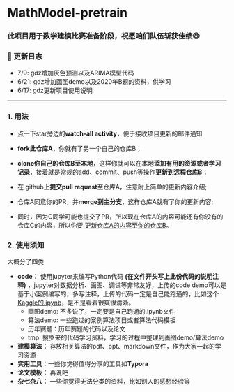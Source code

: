 # MathModel-pretrain
### 此项目用于数学建模比赛准备阶段，祝愿咱们队伍斩获佳绩:smiley:


### :notebook: 更新日志
- 7/9: gdz增加灰色预测以及ARIMA模型代码
- 6/21: gdz增加画图demo以及2020年B题的资料，供学习
- 6/17: gdz更新项目使用说明


----
### 1. 用法

- 点一下star旁边的**watch-all activity**，便于接收项目更新的邮件通知

- **fork此仓库A**，你就有了另一个自己的仓库B；
- **clone你自己的仓库B至本地**，这样你就可以在本地**添加有用的资源或者学习记录**，接着就是常规的add、commit、push等操作**更新到远程仓库B**；
- 在 github上**提交pull request**至仓库A，注意附上简单的更新内容介绍;
- 仓库A同意你的PR，并**merge到主分支**，这样仓库A就有了你的更新内容;
- 同时，因为C同学可能也提交了PR，所以现在仓库A的内容可能还有你没有的仓库C的内容，所以你要 [更新仓库A的内容至你的仓库B](https://blog.csdn.net/zhongzunfa/article/details/80344585)。



### 2. 使用须知

大概分了四类

- **code：** 使用jupyter来编写Python代码 **(在文件开头写上此份代码的说明注释)** ，jupyter对数据分析、画图、调试等非常友好，上传的code demo可以是基于小案例编写的，多写注释，上传的代码一定是自己能跑通的，比如这个[Kaggle的.ipynb](https://github.com/SudalaiRajkumar/Kaggle/blob/master/GhoulsGoblinsGhost/kaggle_simple_exploration_notebook.ipynb)，是不是看着很爽很清晰。
  - 画图demo: 不多说了，一定要是自己跑通的.ipynb文件
  - 算法demo: 一些跑过的案例算法项目或者算法代码模板
  - 历年赛题：历年赛题的代码以及论文
  - tmp: 搜罗来的代码学习资料，学习的过程中整理到画图demo/算法demo
- **建模算法：** 存放相关算法的pdf、ppt、markdown文件，作为大家一起的学习资源
- **实用工具**：一些你觉得值得分享的工具如**Typora**
- **论文模板：** 再说吧
- **杂七杂八：** 一些你觉得无法分类的资料，比如别人的感想经验等



